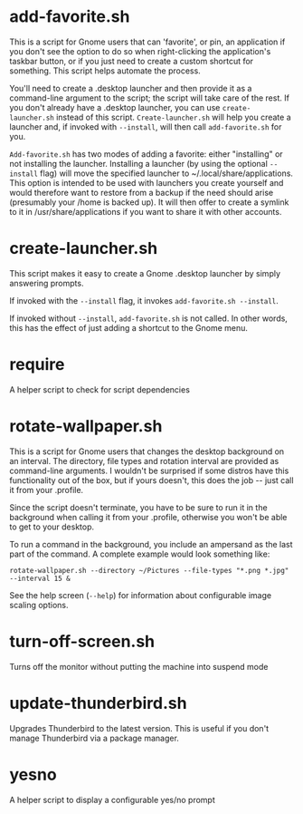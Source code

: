 # add-favorite.sh

This is a script for Gnome users that can 'favorite', or pin, an application if you don't see the option to do so when right-clicking the application's taskbar button, or if you just need to create a custom shortcut for something.  This script helps automate the process.

You'll need to create a .desktop launcher and then provide it as a command-line argument to the script; the script will take care of the rest.  If you don't already have a .desktop launcher, you can use `create-launcher.sh` instead of this script.  `Create-launcher.sh` will help you create a launcher and, if invoked with `--install`, will then call `add-favorite.sh` for you.

`Add-favorite.sh` has two modes of adding a favorite:  either "installing" or not installing the launcher.  Installing a launcher (by using the optional `--install` flag) will move the specified launcher to ~/.local/share/applications.  This option is intended to be used with launchers you create yourself and would therefore want to restore from a backup if the need should arise (presumably your /home is backed up).  It will then offer to create a symlink to it in /usr/share/applications if you want to share it with other accounts.


# create-launcher.sh

This script makes it easy to create a Gnome .desktop launcher by simply answering prompts.

If invoked with the `--install` flag, it invokes `add-favorite.sh --install`.

If invoked without `--install`, `add-favorite.sh` is not called.  In other words, this has the effect of just adding a shortcut to the Gnome menu.


# require

A helper script to check for script dependencies


# rotate-wallpaper.sh

This is a script for Gnome users that changes the desktop background on an interval.  The directory, file types and rotation interval are provided as command-line arguments.  I wouldn't be surprised if some distros have this functionality out of the box, but if yours doesn't, this does the job -- just call it from your .profile.

Since the script doesn't terminate, you have to be sure to run it in the background when calling it from your .profile, otherwise you won't be able to get to your desktop.

To run a command in the background, you include an ampersand as the last part of the command.  A complete example would look something like:

```shell
rotate-wallpaper.sh --directory ~/Pictures --file-types "*.png *.jpg" --interval 15 &
```

See the help screen (`--help`) for information about configurable image scaling options.

# turn-off-screen.sh

Turns off the monitor without putting the machine into suspend mode


# update-thunderbird.sh

Upgrades Thunderbird to the latest version.  This is useful if you don't manage Thunderbird via a package manager.


# yesno

A helper script to display a configurable yes/no prompt
